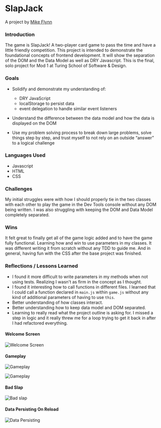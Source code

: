 # SlapJack
A project by [Mike Flynn](https://github.com/mdflynn)

### Introduction
The game is SlapJack! A two-player card game to pass the time and have a little friendly competition. This project is intended to demonstrate the foundational concepts of frontend development. It will show the separation of the DOM and the Data Model as well as DRY Javascript. This is the final, solo project for Mod 1 at Turing School of Software & Design.

### Goals
- Solidify and demonstrate my understanding of:

  - DRY JavaScript
  - localStorage to persist data
  - event delegation to handle similar event listeners


- Understand the difference between the data model and how the data is displayed on the DOM

- Use my problem solving process to break down large problems, solve things step by step, and trust myself to not rely on an outside “answer” to a logical challenge


### Languages Used
- Javascript
- HTML
- CSS

### Challenges
My initial struggles were with how I should properly tie in the two classes with each other to play the game in the Dev Tools console without any DOM being written. I was also struggling with keeping the DOM and Data Model completely separated.

### Wins
It felt great to finally get all of the game logic added and to have the game fully functional. Learning how and win to use parameters in my classes. It was different writing it from scratch without any TDD to guide me. And in general, having fun with the CSS after the base project was finished.

### Reflections / Lessons Learned
- I found it more difficult to write parameters in my methods when not using tests. Realizing I wasn't as firm in the concept as I thought.
- I found it interesting how to call functions in different files. I learned that I could call a function declared in `main.js` within `game.js` without any kind of additional parameters of having to use `this`.
- Better understanding of how classes interact.
- Better understanding how to keep data model and DOM separated.
- Learning to really read what the project outline is asking for. I missed a step in logic and it really threw me for a loop trying to get it back in after I had refactored everything.

#### Welcome Screen
![Welcome Screen](./assets/WelcomeScreen.png)

#### Gameplay
![Gameplay](https://media.giphy.com/media/jYbRrDOdaUk0Oy3i8x/giphy.gif)

![Gameplay](https://media.giphy.com/media/i1H4qh448XN7ObE84J/giphy.gif)

#### Bad Slap
![Bad slap](https://media.giphy.com/media/LXD2c9oRoZYcbSrEot/giphy.gif)

#### Data Persisting On Reload
![Data Persisting](https://media.giphy.com/media/Cg8bt5BVFw59D5fSH6/giphy.gif)
